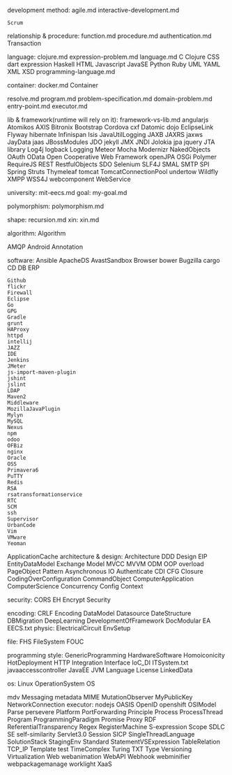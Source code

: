 development method:
    agile.md
    interactive-development.md
    
    Scrum
    

relationship & procedure:
    function.md
    procedure.md
    authentication.md
    Transaction
    
language:
    clojure.md
    expression-problem.md
    language.md
    C
    Clojure
    CSS
    dart
    expression
    Haskell
    HTML
    Javascript
    JavaSE
    Python
    Ruby
    UML
    YAML
    XML
    XSD
    programming-language.md
    
container:
    docker.md
    Container
    
    
    
resolve.md
program.md
problem-specification.md
domain-problem.md
entry-point.md
executor.md

lib & framework(runtime will rely on it):
    framework-vs-lib.md
    angularjs
    Atomikos
    AXIS
    Bitronix
    Bootstrap
    Cordova
    cxf
    Datomic
    dojo
    EclipseLink
    Flyway
    hibernate
    Infinispan
    Isis
    JavaUtilLogging
    JAXB
    JAXRS
    jaxws
    JayData
    jaas
    JBossModules
    JDO
    jekyll
    JMX
    JNDI
    Jolokia
    jpa
    jquery
    JTA
    library
    Log4j
    logback
    Logging
    Meteor
    Mocha
    Modernizr
    NakedObjects
    OAuth
    OData
    Open Cooperative Web Framework
    openJPA
    OSGi
    Polymer
    RequireJS
    REST
    RestfulObjects
    SDO
    Selenium
    SLF4J
    SMAL
    SMTP
    SPI
    Spring
    Struts
    Thymeleaf
    tomcat
    TomcatConnectionPool
    undertow
    Wildfly
    XMPP
    WSS4J
    webcomponent
    WebService
    
university:
    mit-eecs.md
goal:
    my-goal.md
    
polymorphism:
    polymorphism.md
    
shape:
    recursion.md
xin:
    xin.md

algorithm:
    Algorithm
    
AMQP
Android
Annotation

software:
    Ansible
    ApacheDS
    AvastSandbox
    Browser
    bower
    Bugzilla
    cargo
    CD
    DB
    ERP
    
    Github
    flickr
    Firewall
    Eclipse
    Go
    GPG
    Gradle
    grunt
    HAProxy
    httpd
    intellij
    JAZZ
    IDE
    Jenkins
    JMeter
    js-import-maven-plugin
    jshint
    jslint
    LDAP
    Maven2
    Middleware
    MozillaJavaPlugin
    Mylyn
    MySQL
    Nexus
    npm
    odoo
    OFBiz
    nginx
    Oracle
    OSS
    Primavera6
    PuTTY
    Redis
    RSA
    rsatransformationservice
    RTC
    SCM
    ssh
    Supervisor
    UrbanCode
    Vim
    VMware
    Yeoman
    
ApplicationCache
architecture & design:
    Architecture
    DDD
    Design
    EIP
    EntityDataModel
    Exchange
    Model
    MVCC
    MVVM
    ODM
    OOP
    overload
    PageObject
    Pattern
Asynchronous IO
Authenticate
CDI
CFG
Closure
CodingOverConfiguration
CommandObject
ComputerApplication
ComputerScience
Concurrency
Config
Context

security:
    CORS
    EH
    Encrypt
    Security
    
    
encoding:
    CRLF
    Encoding
DataModel
Datasource
DateStructure
DBMigration
DeepLearning
DevelopmentOfFramework
DocModular
EA
EECS.txt
physic:
    ElectricalCircuit
EnvSetup

file:
    FHS
    FileSystem
FOUC

programming style:
    GenericProgramming
HardwareSoftware
Homoiconicity
HotDeployment
HTTP
Integration
Interface
IoC_DI
ITSystem.txt
javaaccesscontroller
JavaEE
JVM
Language
License
LinkedData

os:
    Linux
    OperationSystem
    OS

mdv
Messaging
metadata
MIME
MutationObserver
MyPublicKey
NetworkConnection
executor:
    nodejs
OASIS
OpenID
openshift
OSIModel
Parse
persevere
Platform
PortForwarding
Principle
Process
ProcessThread
Program
ProgrammingParadigm
Promise
Proxy
RDF
ReferentialTransparency
Regex
RegisterMachine
S-expression
Scope
SDLC
SE
self-similarity
Servlet3.0
Session
SICP
SingleThreadLanguage
SolutionStack
StagingEnv
Standard
StatementVSExpression
TableRelation
TCP_IP
Template
test
TimeComplex
Turing
TXT
Type
Versioning
Virtualization
Web
webanimation
WebAPI
Webhook
webminifier
webpackagemanage
worklight
XaaS
